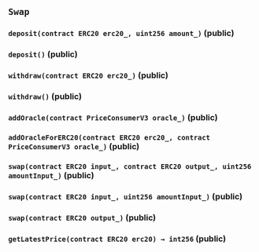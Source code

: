 ## `Swap`






### `deposit(contract ERC20 erc20_, uint256 amount_)` (public)





### `deposit()` (public)





### `withdraw(contract ERC20 erc20_)` (public)





### `withdraw()` (public)





### `addOracle(contract PriceConsumerV3 oracle_)` (public)





### `addOracleForERC20(contract ERC20 erc20_, contract PriceConsumerV3 oracle_)` (public)





### `swap(contract ERC20 input_, contract ERC20 output_, uint256 amountInput_)` (public)





### `swap(contract ERC20 input_, uint256 amountInput_)` (public)





### `swap(contract ERC20 output_)` (public)





### `getLatestPrice(contract ERC20 erc20) → int256` (public)






